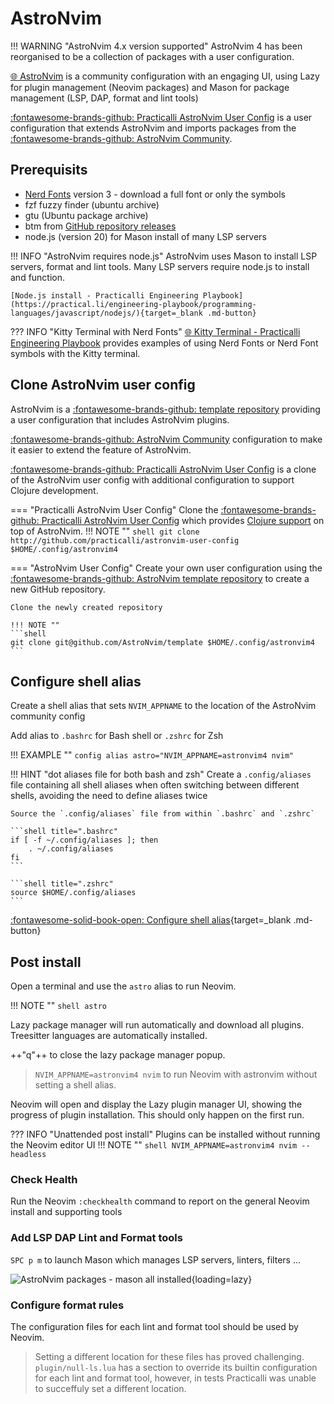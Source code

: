 # AstroNvim

!!! WARNING "AstroNvim 4.x version supported"
    AstroNvim 4 has been reorganised to be a collection of packages with a user configuration.

[:globe_with_meridians: AstroNvim](https://astronvim.com/) is a community configuration with an engaging UI, using Lazy for plugin management (Neovim packages) and Mason for package management (LSP, DAP, format and lint tools)

[:fontawesome-brands-github: Practicalli AstroNvim User Config](https://github.com/practicalli/astronvim-user-config) is a user configuration that extends AstroNvim and imports packages from the [:fontawesome-brands-github: AstroNvim Community](https://github.com/AstroNvim/user_example).


## Prerequisits

- [Nerd Fonts](https://www.nerdfonts.com/) version 3 - download a full font or only the symbols
- fzf fuzzy finder (ubuntu archive)
- gtu (Ubuntu package archive)
- btm from [GitHub repository releases](https://github.com/ClementTsang/bottom/releases/)
- node.js (version 20) for Mason install of many LSP servers

!!! INFO "AstroNvim requires node.js"
    AstroNvim uses Mason to install LSP servers, format and lint tools.  Many LSP servers require node.js to install and function.

    [Node.js install - Practicalli Engineering Playbook](https://practical.li/engineering-playbook/programming-languages/javascript/nodejs/){target=_blank .md-button} 


??? INFO "Kitty Terminal with Nerd Fonts"
    [:globe_with_meridians: Kitty Terminal - Practicalli Engineering Playbook](https://practical.li/engineering-playbook/command-line/kitty-terminal/) provides examples of using Nerd Fonts or Nerd Font symbols with the Kitty terminal.


## Clone AstroNvim user config

AstroNvim is a [:fontawesome-brands-github: template repository](https://github.com/AstroNvim/template) providing a user configuration that includes AstroNvim plugins. 

[:fontawesome-brands-github: AstroNvim Community](https://github.com/AstroNvim/astrocommunity/) configuration to make it easier to extend the feature of AstroNvim.

[:fontawesome-brands-github: Practicalli AstroNvim User Config](http://github.com/practicalli/astronvim-user-config) is a clone of the AstroNvim user config with additional configuration to support Clojure development.

=== "Practicalli AstroNvim User Config"
    Clone the [:fontawesome-brands-github: Practicalli AstroNvim User Config](https://github.com/practicalli/astronvim-user-config) which provides [Clojure support](clojure.md) on top of AstroNvim.
    !!! NOTE ""
        ```shell
        git clone http://github.com/practicalli/astronvim-user-config $HOME/.config/astronvim4
        ```

=== "AstroNvim User Config"
    Create your own user configuration using the [:fontawesome-brands-github: AstroNvim template repository](https://github.com/AstroNvim/template) to create a new GitHub repository.

    Clone the newly created repository

    !!! NOTE ""
    ```shell
    git clone git@github.com/AstroNvim/template $HOME/.config/astronvim4
    ```


## Configure shell alias

Create a shell alias that sets `NVIM_APPNAME` to the location of the AstroNvim community config

Add alias to `.bashrc` for Bash shell or `.zshrc` for Zsh

!!! EXAMPLE ""
    ```config
    alias astro="NVIM_APPNAME=astronvim4 nvim"
    ```

!!! HINT "dot aliases file for both bash and zsh"
    Create a `.config/aliases` file containing all shell aliases when often switching between different shells, avoiding the need to define aliases twice

    Source the `.config/aliases` file from within `.bashrc` and `.zshrc`
    
    ```shell title=".bashrc"
    if [ -f ~/.config/aliases ]; then
        . ~/.config/aliases
    fi
    ```

    ```shell title=".zshrc"
    source $HOME/.config/aliases
    ```

[:fontawesome-solid-book-open: Configure shell alias](/neovim/configuration/){target=_blank .md-button}


## Post install

Open a terminal and use the `astro` alias to run Neovim.

!!! NOTE ""
    ```shell
    astro
    ```

Lazy package manager will run automatically and download all plugins.  Treesitter languages are automatically installed.  

++"q"++ to close the lazy package manager popup.

<!-- TODO: checkhealth screenshot for astronvim -->

> `NVIM_APPNAME=astronvim4 nvim` to run Neovim with astronvim without setting a shell alias.

Neovim will open and display the Lazy plugin manager UI, showing the progress of plugin installation.  This should only happen on the first run.

??? INFO "Unattended post install"
    Plugins can be installed without running the Neovim editor UI
    !!! NOTE ""
        ```shell
        NVIM_APPNAME=astronvim4 nvim --headless
        ```


### Check Health

Run the Neovim `:checkhealth` command to report on the general Neovim install and supporting tools

<!-- TODO: checkhealth screenshot for astronvim -->


### Add LSP DAP Lint and Format tools

`SPC p m` to launch Mason which manages LSP servers, linters, filters ...

![AstroNvim packages - mason all installed](https://github.com/practicalli/graphic-design/blob/live/editors/neovim/astronvim/astronvim-packages-mason-installed-all.png?raw=true){loading=lazy}


### Configure format rules

The configuration files for each lint and format tool should be used by Neovim.

> Setting a different location for these files has proved challenging.  `plugin/null-ls.lua` has a section to override its builtin configuration for each lint and format tool, however, in tests Practicalli was unable to succeffuly set a different location.
